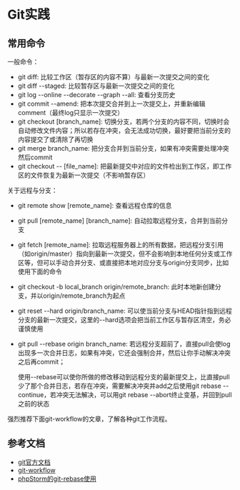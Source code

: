 # Git实践

## 常用命令

一般命令：

- git diff: 比较工作区（暂存区的内容不算）与最新一次提交之间的变化
- git diff --staged: 比较暂存区与最新一次提交之间的变化
- git log --online --decorate --graph --all: 查看分支历史
- git commit --amend: 把本次提交合并到上一次提交上，并重新编辑comment（最终log只显示一次提交）
- git checkout [branch_name]: 切换分支，若两个分支的内容不同，切换时会自动修改文件内容；所以若存在冲突，会无法成功切换，最好要把当前分支的内容提交了或清除了再切换
- git merge branch_name: 把分支合并到当前分支，如果有冲突需要处理冲突然后commit
- git checkout -- [file_name]: 把最新提交中对应的文件检出到工作区，即工作区的文件恢复为最新一次提交（不影响暂存区）

关于远程与分支：

- git remote show [remote_name]: 查看远程仓库的信息
- git pull [remote_name] [branch_name]: 自动拉取远程分支，合并到当前分支
- git fetch [remote_name]: 拉取远程服务器上的所有数据，把远程分支引用（如origin/master）指向到最新一次提交，但不会影响到本地任何分支或工作区等，但可以手动合并分支、或直接把本地对应分支与origin分支同步，比如使用下面的命令
- git checkout -b local_branch origin/remote_branch: 此时本地新创建分支，并以origin/remote_branch为起点
- git reset --hard origin/branch_name: 可以使当前分支与HEAD指针指到远程分支的最新一次提交，这里的--hard选项会把当前工作区与暂存区清空，务必谨慎使用
- git pull --rebase origin branch_name: 若远程分支超前了，直接pull会使log出现多一次合并日志，如果有冲突，它还会强制合并，然后让你手动解决冲突之后再commit；
  
  使用--rebase可以使你所做的修改移动到远程分支的最新提交上，比直接pull少了那个合并日志，若存在冲突，需要解决冲突并add之后使用git rebase --continue，若冲突无法解决，可以用git rebase --abort终止变基，并回到pull之前的状态

强烈推荐下面git-workflow的文章，了解各种git工作流程。

## 参考文档

- [git官方文档](https://git-scm.com/book/zh/v2/%E8%B5%B7%E6%AD%A5-%E5%85%B3%E4%BA%8E%E7%89%88%E6%9C%AC%E6%8E%A7%E5%88%B6)
- [git-workflow](https://github.com/xirong/my-git/blob/master/git-workflow-tutorial.md)
- [phpStorm的git-rebase使用](https://www.tapd.cn/20005091/markdown_wikis/#1120005091001000388)
